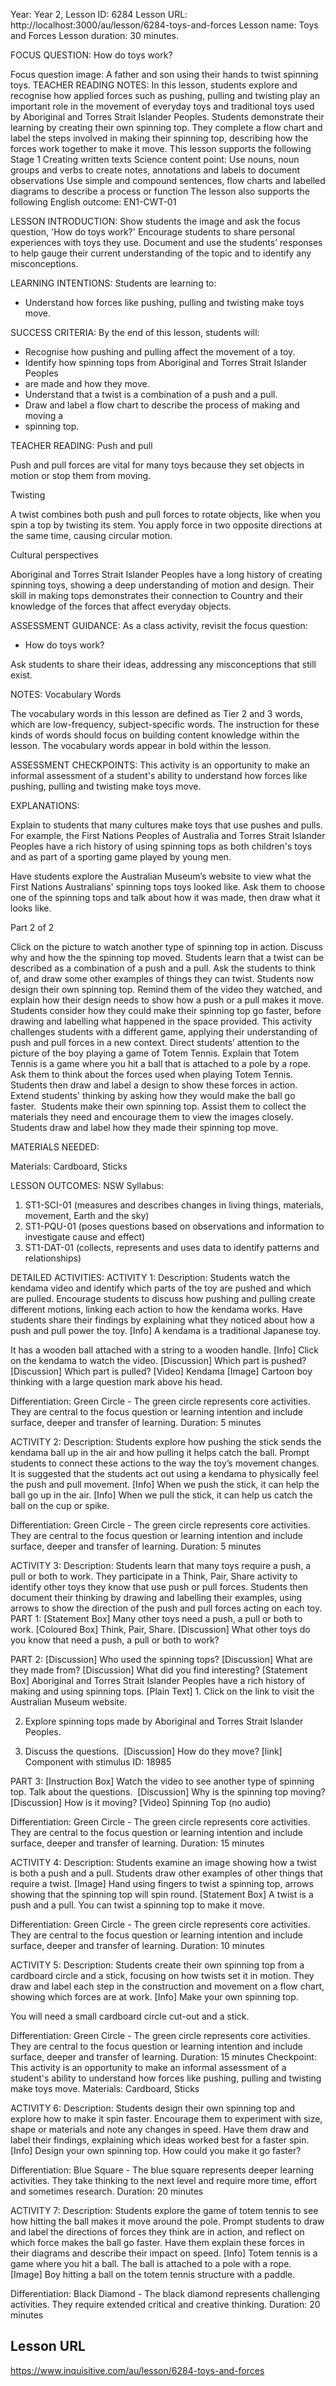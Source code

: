 
Year: Year 2,
Lesson ID: 6284
Lesson URL: http://localhost:3000/au/lesson/6284-toys-and-forces
Lesson name: Toys and Forces
Lesson duration: 30 minutes.

FOCUS QUESTION: How do toys work?

Focus question image: A father and son using their hands to twist spinning toys. 
TEACHER READING NOTES:
In this lesson, students explore and recognise how applied forces such as pushing, pulling and twisting play an important role in the movement of everyday toys and traditional toys used by Aboriginal and Torres Strait Islander Peoples. Students demonstrate their learning by creating their own spinning top. They complete a flow chart and label the steps involved in making their spinning top, describing how the forces work together to make it move. 
 This lesson supports the following Stage 1 Creating written texts Science content point:  Use nouns, noun groups and verbs to create notes, annotations and labels to document observations Use simple and compound sentences, flow charts and labelled diagrams to describe a process or function 
 The lesson also supports the following English outcome:  EN1-CWT-01

LESSON INTRODUCTION:
Show students the image and ask the focus question, 'How do toys work?'
Encourage students to share personal experiences with toys they use. Document
and use the students’ responses to help gauge their current understanding of the
topic and to identify any misconceptions.

LEARNING INTENTIONS:
Students are learning to:
- Understand how forces like pushing, pulling and twisting make toys move.

SUCCESS CRITERIA:
By the end of this lesson, students will:
- Recognise how pushing and pulling affect the movement of a toy.
- Identify how spinning tops from Aboriginal and Torres Strait Islander Peoples
- are made and how they move.
- Understand that a twist is a combination of a push and a pull.
- Draw and label a flow chart to describe the process of making and moving a
- spinning top.

TEACHER READING:
Push and pull

Push and pull forces are vital for many toys because they set objects in motion
or stop them from moving.

Twisting

A twist combines both push and pull forces to rotate objects, like when you spin
a top by twisting its stem. You apply force in two opposite directions at the
same time, causing circular motion.

Cultural perspectives

Aboriginal and Torres Strait Islander Peoples have a long history of creating
spinning toys, showing a deep understanding of motion and design. Their skill in
making tops demonstrates their connection to Country and their knowledge of the
forces that affect everyday objects.

ASSESSMENT GUIDANCE:
As a class activity, revisit the focus question:

 * How do toys work?
   
   

Ask students to share their ideas, addressing any misconceptions that still
exist.

NOTES:
Vocabulary Words

The vocabulary words in this lesson are defined as Tier 2 and 3 words, which are
low-frequency, subject-specific words. The instruction for these kinds of words
should focus on building content knowledge within the lesson. The vocabulary
words appear in bold within the lesson.

ASSESSMENT CHECKPOINTS:
This activity is an opportunity to make an informal assessment of a student's
ability to understand how forces like pushing, pulling and twisting make toys
move.

EXPLANATIONS:

Explain to students that many cultures make toys that use pushes and pulls. For
example, the First Nations Peoples of Australia and Torres Strait Islander
Peoples have a rich history of using spinning tops as both children's toys and
as part of a sporting game played by young men.

Have students explore the Australian Museum’s website to view what the First
Nations Australians' spinning tops toys looked like. Ask them to choose one of
the spinning tops and talk about how it was made, then draw what it looks like.

Part 2 of 2

Click on the picture to watch another type of spinning top in action. Discuss
why and how the the spinning top moved.
Students learn that a twist can be described as a combination of a push and a
pull. Ask the students to think of, and draw some other examples of things they
can twist.
Students now design their own spinning top. Remind them of the video they
watched, and explain how their design needs to show how a push or a pull makes
it move. Students consider how they could make their spinning top go faster,
before drawing and labelling what happened in the space provided.
This activity challenges students with a different game, applying their
understanding of push and pull forces in a new context. Direct students’
attention to the picture of the boy playing a game of Totem Tennis. Explain that
Totem Tennis is a game where you hit a ball that is attached to a pole by a
rope. Ask them to think about the forces used when playing Totem Tennis.
Students then draw and label a design to show these forces in action. Extend
students' thinking by asking how they would make the ball go faster. 
Students make their own spinning top. Assist them to collect the materials they
need and encourage them to view the images closely. Students draw and label how
they made their spinning top move. 

MATERIALS NEEDED:

  Materials: Cardboard, Sticks

LESSON OUTCOMES:
NSW Syllabus:
1. ST1-SCI-01 (measures and describes changes in living things, materials, movement, Earth and the sky)
2. ST1-PQU-01 (poses questions based on observations and information to investigate cause and effect)
3. ST1-DAT-01 (collects, represents and uses data to identify patterns and relationships)

DETAILED ACTIVITIES:
ACTIVITY 1:
Description: Students watch the kendama video and identify which parts of the toy are pushed
and which are pulled. Encourage students to discuss how pushing and pulling
create different motions, linking each action to how the kendama works. Have
students share their findings by explaining what they noticed about how a push
and pull power the toy.
[Info] A kendama is a traditional Japanese toy.

It has a wooden ball attached with a string to a wooden handle.
[Info] Click on the kendama to watch the video.
[Discussion] Which part is pushed?
[Discussion] Which part is pulled?
[Video] Kendama 
[Image] Cartoon boy thinking with a large question mark above his head.

Differentiation: Green Circle - The green circle represents core activities. They are central to the focus question or learning intention and include surface, deeper and transfer of learning.
Duration: 5 minutes

ACTIVITY 2:
Description: Students explore how pushing the stick sends the kendama ball up in the air and
how pulling it helps catch the ball. Prompt students to connect these actions to
the way the toy’s movement changes. It is suggested that the students act out
using a kendama to physically feel the push and pull movement.
[Info] When we push the stick, it can help the ball go up in the air.
[Info] When we pull the stick, it can help us catch the ball on the cup or spike.

Differentiation: Green Circle - The green circle represents core activities. They are central to the focus question or learning intention and include surface, deeper and transfer of learning.
Duration: 5 minutes

ACTIVITY 3:
Description: Students learn that many toys require a push, a pull or both to work. They
participate in a Think, Pair, Share activity to identify other toys they know
that use push or pull forces. Students then document their thinking by drawing
and labelling their examples, using arrows to show the direction of the push and
pull forces acting on each toy.
PART 1:
[Statement Box] Many other toys need a push, a pull or both to work.
[Coloured Box] Think, Pair, Share.
[Discussion] What other toys do you know that need a push, a pull or both to work?

PART 2:
[Discussion] Who used the spinning tops?
[Discussion] What are they made from?
[Discussion] What did you find interesting?
[Statement Box] Aboriginal and Torres Strait Islander Peoples have a rich history of making and
using spinning tops.
[Plain Text]  1. Click on the link to visit the Australian Museum website. 

 2. Explore spinning tops made by Aboriginal and Torres Strait Islander Peoples.

 3. Discuss the questions. 
[Discussion] How do they move?
[link] Component with stimulus ID: 18985

PART 3:
[Instruction Box] Watch the video to see another type of spinning top. Talk about the questions. 
[Discussion] Why is the spinning top moving?
[Discussion] How is it moving?
[Video] Spinning Top (no audio)

Differentiation: Green Circle - The green circle represents core activities. They are central to the focus question or learning intention and include surface, deeper and transfer of learning.
Duration: 15 minutes

ACTIVITY 4:
Description: Students examine an image showing how a twist is both a push and a pull.
Students draw other examples of other things that require a twist.
[Image] Hand using fingers to twist a spinning top, arrows showing that the spinning top will spin round.
[Statement Box] A twist is a push and a pull. You can twist a spinning top to make it move.

Differentiation: Green Circle - The green circle represents core activities. They are central to the focus question or learning intention and include surface, deeper and transfer of learning.
Duration: 10 minutes

ACTIVITY 5:
Description: Students create their own spinning top from a cardboard circle and a stick,
focusing on how twists set it in motion. They draw and label each step in the
construction and movement on a flow chart, showing which forces are at work.
[Info] Make your own spinning top.

You will need a small cardboard circle cut-out and a stick.

Differentiation: Green Circle - The green circle represents core activities. They are central to the focus question or learning intention and include surface, deeper and transfer of learning.
Duration: 15 minutes
Checkpoint: This activity is an opportunity to make an informal assessment of a student's
ability to understand how forces like pushing, pulling and twisting make toys
move.
Materials: Cardboard, Sticks

ACTIVITY 6:
Description: Students design their own spinning top and explore how to make it spin faster.
Encourage them to experiment with size, shape or materials and note any changes
in speed. Have them draw and label their findings, explaining which ideas worked
best for a faster spin.
[Info] Design your own spinning top. How could you make it go faster? 

Differentiation: Blue Square - The blue square represents deeper learning activities. They take thinking to the next level and require more time, effort and sometimes research.
Duration: 20 minutes

ACTIVITY 7:
Description: Students explore the game of totem tennis to see how hitting the ball makes it
move around the pole. Prompt students to draw and label the directions of forces
they think are in action, and reflect on which force makes the ball go faster.
Have them explain these forces in their diagrams and describe their impact on
speed.
[Info] Totem tennis is a game where you hit a ball. The ball is attached to a pole with
a rope. 
[Image] Boy hitting a ball on the totem tennis structure with a paddle. 

Differentiation: Black Diamond - The black diamond represents challenging activities. They require extended critical and creative thinking.
Duration: 20 minutes


## Lesson URL
https://www.inquisitive.com/au/lesson/6284-toys-and-forces